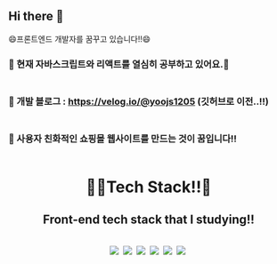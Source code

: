 ## Hi there 👋

😄프론트엔드 개발자를 꿈꾸고 있습니다!!😄

### 🧐 현재 <b>자바스크립트와 리액트</b>를 열심히 공부하고 있어요.📖 <br><br>

### 📝 개발 블로그 : https://velog.io/@yoojs1205 (깃허브로 이전..!!)<br><br>

### 🤔 사용자 친화적인 쇼핑몰 웹사이트를 만드는 것이 꿈입니다!! <br><br>

<div align="center"><h1>🧑‍💻Tech Stack!!👨‍</h1></div>
<div align="center"><h2>Front-end tech stack that I studying!!</h2></div><br>

<div align="center">
    <img src="https://img.shields.io/badge/HTML5-E34F26?style=flat-square&logo=HTML5&logoColor=white"/></a>&nbsp;
    <img src="https://img.shields.io/badge/CSS3-1572B6?style=flat-square&logo=CSS3&logoColor=white"/></a>&nbsp;
    <img src="https://img.shields.io/badge/JavaScript-F7DF1E?style=flat-square&logo=JavaScript&logoColor=white"/></a>&nbsp;
    <img src="https://img.shields.io/badge/React-61DAFB?style=flat-square&logo=React&logoColor=white"/></a>&nbsp;
    <img src="https://img.shields.io/badge/Redux-764ABC?style=flat-square&logo=Redux&logoColor=white"/></a>&nbsp;
    <img src="https://img.shields.io/badge/StyledComponents-DB7093?style=flat-square&logo=styled-components&logoColor=white"/></a>&nbsp;
</div>

<!--
**YOOJS1205/YOOJS1205** is a ✨ _special_ ✨ repository because its `README.md` (this file) appears on your GitHub profile.

Here are some ideas to get you started:

- 🔭 I’m currently working on ...
- 🌱 I’m currently learning ...
- 👯 I’m looking to collaborate on ...
- 🤔 I’m looking for help with ...
- 💬 Ask me about ...
- 📫 How to reach me: ...
- 😄 Pronouns: ...
- ⚡ Fun fact: ...
-->
